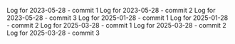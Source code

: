Log for 2023-05-28 - commit 1
Log for 2023-05-28 - commit 2
Log for 2023-05-28 - commit 3
Log for 2025-01-28 - commit 1
Log for 2025-01-28 - commit 2
Log for 2025-03-28 - commit 1
Log for 2025-03-28 - commit 2
Log for 2025-03-28 - commit 3
